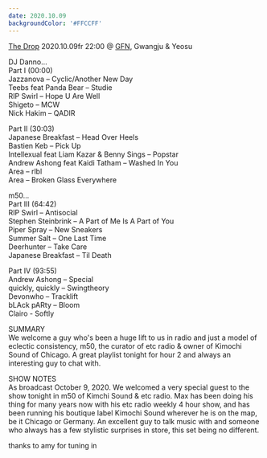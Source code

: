 ```yaml
---
date: 2020.10.09
backgroundColor: '#FFCCFF'
---
```


[The Drop](http://www.gfn.or.kr/radio_intro.php?menu_id=117) 2020.10.09fr 22:00 @ [GFN](http://www.gfn.or.kr), Gwangju & Yeosu  

DJ Danno...  
Part I (00:00)  
Jazzanova – Cyclic/Another New Day  
Teebs feat Panda Bear – Studie  
RIP Swirl – Hope U Are Well  
Shigeto – MCW  
Nick Hakim – QADIR  

Part II (30:03)  
Japanese Breakfast – Head Over Heels  
Bastien Keb – Pick Up  
Intellexual feat Liam Kazar & Benny Sings – Popstar  
Andrew Ashong feat Kaidi Tatham – Washed In You  
Area – rlbl  
Area – Broken Glass Everywhere  

m50...  
Part III (64:42)  
RIP Swirl – Antisocial  
Stephen Steinbrink – A Part of Me Is A Part of You  
Piper Spray – New Sneakers  
Summer Salt – One Last Time  
Deerhunter – Take Care  
Japanese Breakfast – Til Death  

Part IV (93:55)  
Andrew Ashong – Special  
quickly, quickly – Swingtheory  
Devonwho – Tracklift  
bLAck pARty – Bloom  
Clairo - Softly  

SUMMARY  
We welcome a guy who's been a huge lift to us in radio and just a model of eclectic consistency, m50, the curator of etc radio & owner of Kimochi Sound of Chicago. A great playlist tonight for hour 2 and always an interesting guy to chat with.  

SHOW NOTES  
As broadcast October 9, 2020. We welcomed a very special guest to the show tonight in m50 of Kimchi Sound & etc radio. Max has been doing his thing for many years now with his etc radio weekly 4 hour show, and has been running his boutique label Kimochi Sound wherever he is on the map, be it Chicago or Germany. An excellent guy to talk music with and someone who always has a few stylistic surprises in store, this set being no different.  

thanks to amy for tuning in